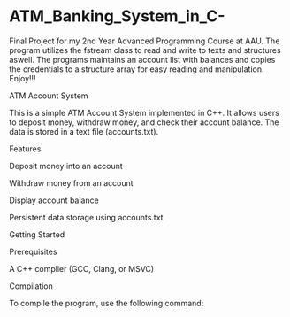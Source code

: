 # ATM_Banking_System_in_C-
Final Project for my 2nd Year Advanced Programming Course at AAU. The program utilizes the fstream class to read and write to texts and structures aswell. The programs maintains an account list with balances and copies the credentials to a structure array for easy reading and manipulation. Enjoy!!!

ATM Account System

This is a simple ATM Account System implemented in C++. It allows users to deposit money, withdraw money, and check their account balance. The data is stored in a text file (accounts.txt).

Features

Deposit money into an account

Withdraw money from an account

Display account balance

Persistent data storage using accounts.txt

Getting Started

Prerequisites

A C++ compiler (GCC, Clang, or MSVC)

Compilation

To compile the program, use the following command:

